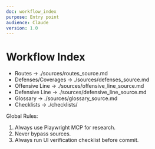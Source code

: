```yaml
---
doc: workflow_index
purpose: Entry point
audience: Claude
version: 1.0
---
```


# Workflow Index

- Routes → ./sources/routes_source.md
- Defenses/Coverages → ./sources/defenses_source.md
- Offensive Line → ./sources/offensive_line_source.md
- Defensive Line → ./sources/defensive_line_source.md
- Glossary → ./sources/glossary_source.md
- Checklists → ./checklists/

Global Rules:
1. Always use Playwright MCP for research.
2. Never bypass sources.
3. Always run UI verification checklist before commit.
